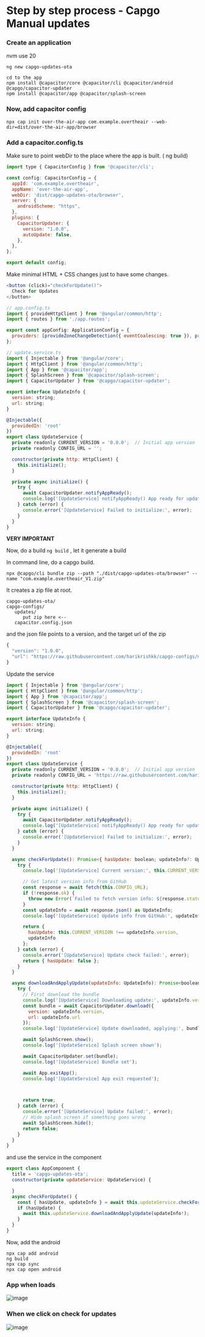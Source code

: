 # Step by step process - Capgo Manual updates

### Create an application 
nvm use 20

```
ng new capgo-updates-ota

cd to the app
npm install @capacitor/core @capacitor/cli @capacitor/android @capgo/capacitor-updater
npm install @capacitor/app @capacitor/splash-screen     
```
### Now, add capacitor config 

```
npx cap init over-the-air-app com.example.overtheair --web-dir=dist/over-the-air-app/browser
```
### Add a capacitor.config.ts 

Make sure to point webDir to the place where the app is built. ( ng build) 

```js
import type { CapacitorConfig } from '@capacitor/cli';

const config: CapacitorConfig = {
  appId: 'com.example.overtheair',
  appName: 'over-the-air-app',
  webDir: 'dist/capgo-updates-ota/browser', 
  server: {
    androidScheme: "https",
  },
  plugins: {
    CapacitorUpdater: {
      version: "1.0.0", 
      autoUpdate: false,
    },
  },
};

export default config;

```
Make minimal HTML + CSS changes just to have some changes. 

```js
<button (click)="checkForUpdate()">
  Check for Updates
</button>

// app.config.ts
import { provideHttpClient } from '@angular/common/http';
import { routes } from './app.routes';

export const appConfig: ApplicationConfig = {
  providers: [provideZoneChangeDetection({ eventCoalescing: true }), provideRouter(routes), provideHttpClient()]
};

// update.service.ts
import { Injectable } from '@angular/core';
import { HttpClient } from '@angular/common/http';
import { App } from '@capacitor/app';
import { SplashScreen } from '@capacitor/splash-screen';
import { CapacitorUpdater } from '@capgo/capacitor-updater';

export interface UpdateInfo {
  version: string;
  url: string;
}

@Injectable({
  providedIn: 'root'
})
export class UpdateService {
  private readonly CURRENT_VERSION = '0.0.0';  // Initial app version
  private readonly CONFIG_URL = '';

  constructor(private http: HttpClient) {
    this.initialize();
  }

  private async initialize() {
    try {
      await CapacitorUpdater.notifyAppReady();
      console.log('[UpdateService] notifyAppReady() App ready for updates');
    } catch (error) {
      console.error('[UpdateService] Failed to initialize:', error);
    }
  }
}
```
**VERY IMPORTANT**

Now, do a build `ng build` , let it generate a build

In command line, do a capgo build. 
```
npx @capgo/cli bundle zip --path "./dist/capgo-updates-ota/browser" --name "com.example.overtheair_V1.zip"
```
It creates a zip file at root. 

```
capgo-updates-ota/
capgo-configs/
   updates/
      put zip here <--
   capacitor.config.json
```
and the json file points to a version, and the target url of the zip 

```js
{
  "version": "1.0.0",
  "url": "https://raw.githubusercontent.com/harikrishkk/capgo-configs/main/updates/com.example.overtheair_V1.zip"
}
```
Update the service 

```js
import { Injectable } from '@angular/core';
import { HttpClient } from '@angular/common/http';
import { App } from '@capacitor/app';
import { SplashScreen } from '@capacitor/splash-screen';
import { CapacitorUpdater } from '@capgo/capacitor-updater';

export interface UpdateInfo {
  version: string;
  url: string;
}

@Injectable({
  providedIn: 'root'
})
export class UpdateService {
  private readonly CURRENT_VERSION = '0.0.0';  // Initial app version
  private readonly CONFIG_URL = 'https://raw.githubusercontent.com/harikrishkk/capgo-configs/main/capacitor.config.json';

  constructor(private http: HttpClient) {
    this.initialize();
  }

  private async initialize() {
    try {
      await CapacitorUpdater.notifyAppReady();
      console.log('[UpdateService] notifyAppReady() App ready for updates');
    } catch (error) {
      console.error('[UpdateService] Failed to initialize:', error);
    }
  }

  async checkForUpdate(): Promise<{ hasUpdate: boolean; updateInfo?: UpdateInfo }> {
    try {
      console.log('[UpdateService] Current version:', this.CURRENT_VERSION);

      // Get latest version info from GitHub
      const response = await fetch(this.CONFIG_URL);
      if (!response.ok) {
        throw new Error(`Failed to fetch version info: ${response.statusText}`);
      }
      const updateInfo = await response.json() as UpdateInfo;
      console.log('[UpdateService] Update info from GitHub:', updateInfo);

      return {
        hasUpdate: this.CURRENT_VERSION !== updateInfo.version,
        updateInfo
      };
    } catch (error) {
      console.error('[UpdateService] Update check failed:', error);
      return { hasUpdate: false };
    }
  }

  async downloadAndApplyUpdate(updateInfo: UpdateInfo): Promise<boolean> {
    try {
      // First download the bundle
      console.log('[UpdateService] Downloading update:', updateInfo.version, updateInfo.url);
      const bundle = await CapacitorUpdater.download({
        version: updateInfo.version,
        url: updateInfo.url
      });
      console.log('[UpdateService] Update downloaded, applying:', bundle);

      await SplashScreen.show();
      console.log('[UpdateService] Splash screen shown');

      await CapacitorUpdater.set(bundle);
      console.log('[UpdateService] Bundle set');

      await App.exitApp();
      console.log('[UpdateService] App exit requested');



      return true;
    } catch (error) {
      console.error('[UpdateService] Update failed:', error);
      // Hide splash screen if something goes wrong
      await SplashScreen.hide();
      return false;
    }
  }
}
```
and use the service in the component

```js
export class AppComponent {
  title = 'capgo-updates-ota';
  constructor(private updateService: UpdateService) {

  }
  async checkForUpdate() {
    const { hasUpdate, updateInfo } = await this.updateService.checkForUpdate();
    if (hasUpdate) {
      await this.updateService.downloadAndApplyUpdate(updateInfo!);
    }
  }
}
```
Now, add the android 

```
npx cap add android
ng build
npx cap sync
npx cap open android 
```

### App when loads 

![image](https://github.com/user-attachments/assets/117c7099-0be0-4f21-ad9e-ff853a19cce7)

### When we click on check for updates

![image](https://github.com/user-attachments/assets/e62cdf60-dbdc-4a6d-a28f-c199a0ce75c9)

